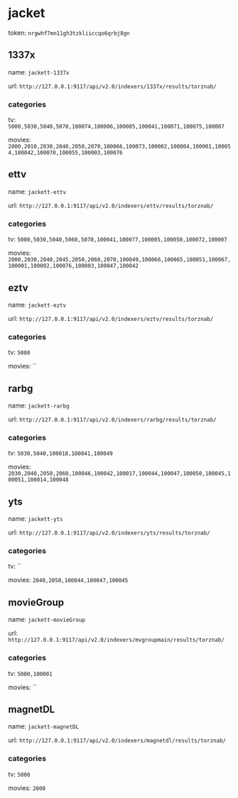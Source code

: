 # jacket

token: `nrgwhf7mn11gh3tzkliiccqo6qrbj8gn`

## 1337x

name: `jackett-1337x`

url: `http://127.0.0.1:9117/api/v2.0/indexers/1337x/results/torznab/`

### categories

tv: `5000,5030,5040,5070,100074,100006,100005,100041,100071,100075,100007`

movies: `2000,2010,2030,2040,2050,2070,100066,100073,100002,100004,100001,100054,100042,100070,100055,100003,100076`


## ettv

name: `jackett-ettv`

url: `http://127.0.0.1:9117/api/v2.0/indexers/ettv/results/torznab/`

### categories

tv: `5000,5030,5040,5060,5070,100041,100077,100005,100050,100072,100007`

movies: `2000,2030,2040,2045,2050,2060,2070,100049,100066,100065,100051,100067,100001,100002,100076,100003,100047,100042`


## eztv

name: `jackett-eztv`

url: `http://127.0.0.1:9117/api/v2.0/indexers/eztv/results/torznab/`

### categories

tv: `5000`

movies: ``


## rarbg

name: `jackett-rarbg`

url: `http://127.0.0.1:9117/api/v2.0/indexers/rarbg/results/torznab/`

### categories

tv: `5030,5040,100018,100041,100049`

movies: `2030,2040,2050,2060,100046,100042,100017,100044,100047,100050,100045,100051,100014,100048`

## yts

name: `jackett-yts`

url: `http://127.0.0.1:9117/api/v2.0/indexers/yts/results/torznab/`

### categories

tv: ``

movies: `2040,2050,100044,100047,100045`

## movieGroup

name: `jackett-movieGroup`

url: `http://127.0.0.1:9117/api/v2.0/indexers/mvgroupmain/results/torznab/`

### categories

tv: `5000,100001`

movies: ``



## magnetDL

name: `jackett-magnetDL`

url: `http://127.0.0.1:9117/api/v2.0/indexers/magnetdl/results/torznab/`

### categories

tv: `5000`

movies: `2000`

